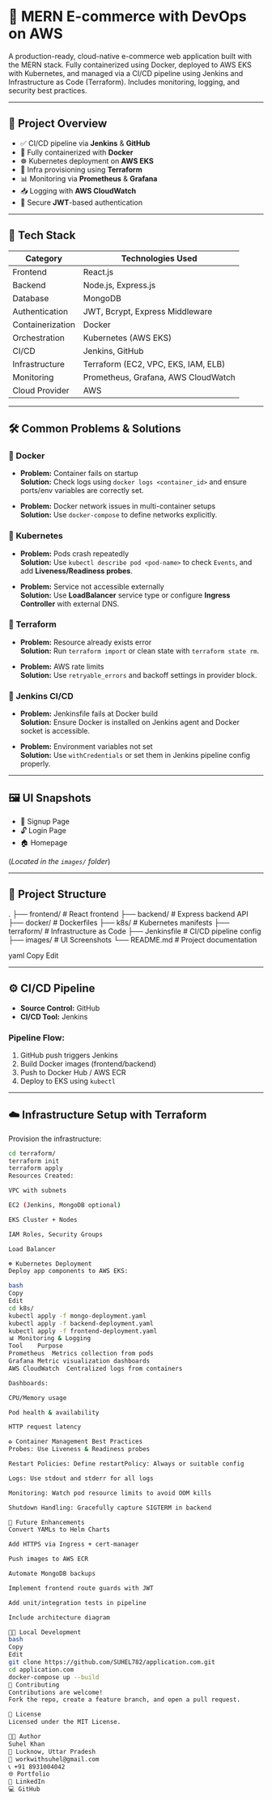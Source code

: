 # 🛒 MERN E-commerce with DevOps on AWS

A production-ready, cloud-native e-commerce web application built with the MERN stack. Fully containerized using Docker, deployed to AWS EKS with Kubernetes, and managed via a CI/CD pipeline using Jenkins and Infrastructure as Code (Terraform). Includes monitoring, logging, and security best practices.

---

## 🚀 Project Overview

- ✅ CI/CD pipeline via **Jenkins** & **GitHub**
- 🐳 Fully containerized with **Docker**
- ☸️ Kubernetes deployment on **AWS EKS**
- 🧰 Infra provisioning using **Terraform**
- 📊 Monitoring via **Prometheus** & **Grafana**
- 📥 Logging with **AWS CloudWatch**
- 🔐 Secure **JWT**-based authentication

---

## 🧩 Tech Stack

| Category        | Technologies Used                                 |
|----------------|----------------------------------------------------|
| Frontend        | React.js                                           |
| Backend         | Node.js, Express.js                                |
| Database        | MongoDB                                            |
| Authentication  | JWT, Bcrypt, Express Middleware                    |
| Containerization| Docker                                             |
| Orchestration   | Kubernetes (AWS EKS)                               |
| CI/CD           | Jenkins, GitHub                                    |
| Infrastructure  | Terraform (EC2, VPC, EKS, IAM, ELB)                |
| Monitoring      | Prometheus, Grafana, AWS CloudWatch               |
| Cloud Provider  | AWS                                                |

---

## 🛠 Common Problems & Solutions

### 🔧 Docker
- **Problem:** Container fails on startup  
  **Solution:** Check logs using `docker logs <container_id>` and ensure ports/env variables are correctly set.

- **Problem:** Docker network issues in multi-container setups  
  **Solution:** Use `docker-compose` to define networks explicitly.

### 🔧 Kubernetes
- **Problem:** Pods crash repeatedly  
  **Solution:** Use `kubectl describe pod <pod-name>` to check `Events`, and add **Liveness/Readiness probes**.

- **Problem:** Service not accessible externally  
  **Solution:** Use **LoadBalancer** service type or configure **Ingress Controller** with external DNS.

### 🔧 Terraform
- **Problem:** Resource already exists error  
  **Solution:** Run `terraform import` or clean state with `terraform state rm`.

- **Problem:** AWS rate limits  
  **Solution:** Use `retryable_errors` and backoff settings in provider block.

### 🔧 Jenkins CI/CD
- **Problem:** Jenkinsfile fails at Docker build  
  **Solution:** Ensure Docker is installed on Jenkins agent and Docker socket is accessible.

- **Problem:** Environment variables not set  
  **Solution:** Use `withCredentials` or set them in Jenkins pipeline config properly.

---

## 🖼️ UI Snapshots

- 🔐 Signup Page  
- 🔓 Login Page  
- 🏠 Homepage  

(*Located in the `images/` folder*)

---

## 📁 Project Structure

.
├── frontend/ # React frontend
├── backend/ # Express backend API
├── docker/ # Dockerfiles
├── k8s/ # Kubernetes manifests
├── terraform/ # Infrastructure as Code
├── Jenkinsfile # CI/CD pipeline config
├── images/ # UI Screenshots
└── README.md # Project documentation

yaml
Copy
Edit

---

## ⚙️ CI/CD Pipeline

- **Source Control:** GitHub  
- **CI/CD Tool:** Jenkins

### Pipeline Flow:
1. GitHub push triggers Jenkins
2. Build Docker images (frontend/backend)
3. Push to Docker Hub / AWS ECR
4. Deploy to EKS using `kubectl`

---

## ☁️ Infrastructure Setup with Terraform

Provision the infrastructure:

```bash
cd terraform/
terraform init
terraform apply
Resources Created:

VPC with subnets

EC2 (Jenkins, MongoDB optional)

EKS Cluster + Nodes

IAM Roles, Security Groups

Load Balancer

☸️ Kubernetes Deployment
Deploy app components to AWS EKS:

bash
Copy
Edit
cd k8s/
kubectl apply -f mongo-deployment.yaml
kubectl apply -f backend-deployment.yaml
kubectl apply -f frontend-deployment.yaml
📊 Monitoring & Logging
Tool	Purpose
Prometheus	Metrics collection from pods
Grafana	Metric visualization dashboards
AWS CloudWatch	Centralized logs from containers

Dashboards:

CPU/Memory usage

Pod health & availability

HTTP request latency

♻️ Container Management Best Practices
Probes: Use Liveness & Readiness probes

Restart Policies: Define restartPolicy: Always or suitable config

Logs: Use stdout and stderr for all logs

Monitoring: Watch pod resource limits to avoid OOM kills

Shutdown Handling: Gracefully capture SIGTERM in backend

🧠 Future Enhancements
Convert YAMLs to Helm Charts

Add HTTPS via Ingress + cert-manager

Push images to AWS ECR

Automate MongoDB backups

Implement frontend route guards with JWT

Add unit/integration tests in pipeline

Include architecture diagram

👨‍💻 Local Development
bash
Copy
Edit
git clone https://github.com/SUHEL782/application.com.git
cd application.com
docker-compose up --build
🤝 Contributing
Contributions are welcome!
Fork the repo, create a feature branch, and open a pull request.

📄 License
Licensed under the MIT License.

👨‍💻 Author
Suhel Khan
📍 Lucknow, Uttar Pradesh
📧 workwithsuhel@gmail.com
📞 +91 8931004042
🌐 Portfolio
🔗 LinkedIn
💻 GitHub
